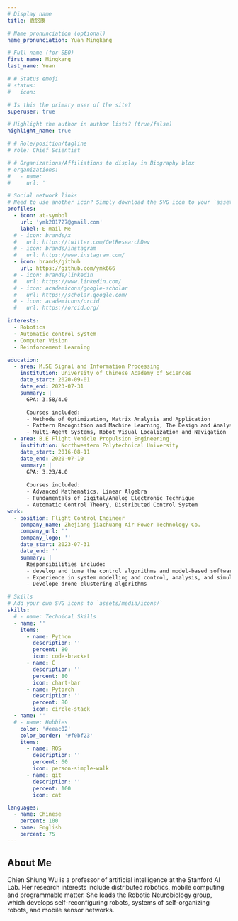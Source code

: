 ```yaml
---
# Display name
title: 袁铭康

# Name pronunciation (optional)
name_pronunciation: Yuan Mingkang

# Full name (for SEO)
first_name: Mingkang
last_name: Yuan

# # Status emoji
# status:
#   icon: 

# Is this the primary user of the site?
superuser: true

# Highlight the author in author lists? (true/false)
highlight_name: true

# # Role/position/tagline
# role: Chief Scientist

# # Organizations/Affiliations to display in Biography blox
# organizations:
#   - name: 
#     url: ''

# Social network links
# Need to use another icon? Simply download the SVG icon to your `assets/media/icons/` folder.
profiles:
  - icon: at-symbol
    url: 'ymk201727@gmail.com'
    label: E-mail Me
  # - icon: brands/x
  #   url: https://twitter.com/GetResearchDev
  # - icon: brands/instagram
  #   url: https://www.instagram.com/
  - icon: brands/github
    url: https://github.com/ymk666
  # - icon: brands/linkedin
  #   url: https://www.linkedin.com/
  # - icon: academicons/google-scholar
  #   url: https://scholar.google.com/
  # - icon: academicons/orcid
  #   url: https://orcid.org/

interests:
  - Robotics
  - Automatic control system
  - Computer Vision
  - Reinforcement Learning

education:
  - area: M.SE Signal and Information Processing
    institution: University of Chinese Academy of Sciences
    date_start: 2020-09-01
    date_end: 2023-07-31
    summary: |
      GPA: 3.58/4.0

      Courses included:
      - Methods of Optimization, Matrix Analysis and Application
      - Pattern Recognition and Machine Learning, The Design and Analysis of Computer Algorithm
      - Multi-Agent Systems, Robot Visual Localization and Navigation
  - area: B.E Flight Vehicle Propulsion Engineering
    institution: Northwestern Polytechnical University
    date_start: 2016-08-11
    date_end: 2020-07-10
    summary: |
      GPA: 3.23/4.0
      
      Courses included:
      - Advanced Mathematics, Linear Algebra
      - Fundamentals of Digital/Analog Electronic Technique
      - Automatic Control Theory, Distributed Control System
work:
  - position: Flight Control Engineer
    company_name: Zhejiang jiachuang Air Power Technology Co.
    company_url: ''
    company_logo: ''
    date_start: 2023-07-31
    date_end: ''
    summary: |
      Responsibilities include:
      - develop and tune the control algorithms and model-based software
      - Experience in system modelling and control, analysis, and simulation in aircraft applications.
      - Develope drone clustering algorithms

# Skills
# Add your own SVG icons to `assets/media/icons/`
skills:
  # - name: Technical Skills
  - name: ''
    items:
      - name: Python
        description: ''
        percent: 80
        icon: code-bracket
      - name: C
        description: ''
        percent: 80
        icon: chart-bar
      - name: Pytorch
        description: ''
        percent: 80
        icon: circle-stack
  - name: ''
  # - name: Hobbies
    color: '#eeac02'
    color_border: '#f0bf23'
    items:
      - name: ROS
        description: ''
        percent: 60
        icon: person-simple-walk
      - name: git
        description: ''
        percent: 100
        icon: cat

languages:
  - name: Chinese
    percent: 100
  - name: English
    percent: 75
---
```


## About Me

Chien Shiung Wu is a professor of artificial intelligence at the Stanford AI Lab. Her research interests include distributed robotics, mobile computing and programmable matter. She leads the Robotic Neurobiology group, which develops self-reconfiguring robots, systems of self-organizing robots, and mobile sensor networks.
